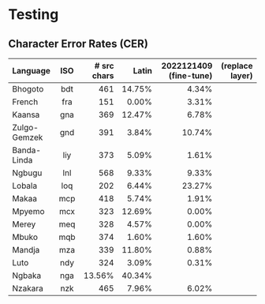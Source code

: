 # Testing

## Character Error Rates (CER)

Language | ISO | # src chars | Latin | 2022121409 (fine-tune) | (replace layer)
:---|:---:|---:|---:|---:|---:
Bhogoto | bdt | 461 | 14.75% | 4.34% |
French | fra | 151 | 0.00% | 3.31% |
Kaansa | gna | 369 | 12.47% | 6.78% |
Zulgo-Gemzek | gnd | 391 | 3.84% | 10.74% |
Banda-Linda | liy | 373 | 5.09% | 1.61% |
Ngbugu | lnl | 568 | 9.33% | 9.33% |
Lobala | loq | 202 | 6.44% | 23.27% |
Makaa | mcp | 418 | 5.74% | 1.91% |
Mpyemo | mcx | 323 | 12.69% | 0.00% |
Merey | meq | 328 | 4.57% | 0.00% |
Mbuko | mqb | 374 | 1.60% | 1.60% |
Mandja | mza | 339 | 11.80% | 0.88% |
Luto | ndy | 324 | 3.09% | 0.31% |
Ngbaka | nga | 13.56% | 40.34% |
Nzakara | nzk | 465 | 7.96% | 6.02% |
